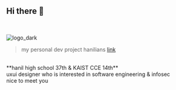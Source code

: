 ## Hi there 👋
<br>

![logo_dark](https://github.com/user-attachments/assets/9c773489-fe74-478d-9521-9f5b267940f7)

> my personal dev project hanilians [link](<https://www.hanilians.xyz/>)

<br>
**hanil high school 37th & KAIST CCE 14th** <br> uxui designer who is interested in software engineering & infosec <br> nice to meet you

<!--
**studioayo/studioayo** is a ✨ _special_ ✨ repository because its `README.md` (this file) appears on your GitHub profile.

Here are some ideas to get you started:

- 🔭 I’m currently working on ...
- 🌱 I’m currently learning ...
- 👯 I’m looking to collaborate on ...
- 🤔 I’m looking for help with ...
- 💬 Ask me about ...
- 📫 How to reach me: ...
- 😄 Pronouns: ...
- ⚡ Fun fact: ...
-->

